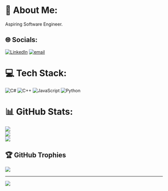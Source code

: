 # 💫 About Me:
Aspiring Software Engineer.


## 🌐 Socials:
[![LinkedIn](https://img.shields.io/badge/LinkedIn-%230077B5.svg?logo=linkedin&logoColor=white)](https://linkedin.com/in/marzana-nahar) [![email](https://img.shields.io/badge/Email-D14836?logo=gmail&logoColor=white)](mailto:m.nahar@live.co.uk) 

# 💻 Tech Stack:
![C#](https://img.shields.io/badge/c%23-%23239120.svg?style=for-the-badge&logo=csharp&logoColor=white) ![C++](https://img.shields.io/badge/c++-%2300599C.svg?style=for-the-badge&logo=c%2B%2B&logoColor=white) ![JavaScript](https://img.shields.io/badge/javascript-%23323330.svg?style=for-the-badge&logo=javascript&logoColor=%23F7DF1E) ![Python](https://img.shields.io/badge/python-3670A0?style=for-the-badge&logo=python&logoColor=ffdd54)
# 📊 GitHub Stats:
![](https://github-readme-stats.vercel.app/api?username=MarzanaN&theme=dark&hide_border=false&include_all_commits=false&count_private=false)<br/>
![](https://github-readme-streak-stats.herokuapp.com/?user=MarzanaN&theme=dark&hide_border=false)<br/>
![](https://github-readme-stats.vercel.app/api/top-langs/?username=MarzanaN&theme=dark&hide_border=false&include_all_commits=false&count_private=false&layout=compact)

## 🏆 GitHub Trophies
![](https://github-profile-trophy.vercel.app/?username=MarzanaN&theme=radical&no-frame=false&no-bg=true&margin-w=4)

---
[![](https://visitcount.itsvg.in/api?id=MarzanaN&icon=0&color=0)](https://visitcount.itsvg.in)

<!-- Proudly created with GPRM ( https://gprm.itsvg.in ) -->
